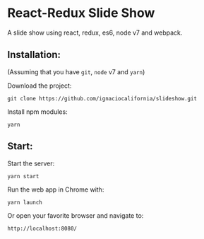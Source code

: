 # React-Redux Slide Show
A slide show using react, redux, es6, node v7 and webpack.


Installation:
------------------
(Assuming that you have `git`, `node` v7 and `yarn`)

Download the project:
  
    git clone https://github.com/ignaciocalifornia/slideshow.git

Install npm modules:

    yarn

Start:
------------------

Start the server:

    yarn start

Run the web app in Chrome with:
   
    yarn launch

Or open your favorite browser and navigate to:

    http://localhost:8080/
